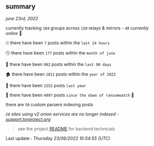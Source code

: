 
## summary
_june 23rd, 2022_

currently tracking `104` groups across `150` relays & mirrors - _`49` currently online_ 📡

⏲ there have been `7` posts within the `last 24 hours`

🕓 there have been `177` posts within the `month of june`

📅 there have been `982` posts within the `last 90 days`

🏚 there have been `1811` posts within the `year of 2022`

🚀 there have been `2252` posts `last year`

🦕 there have been `4097` posts `since the dawn of ransomwatch` 🐣

there are `50` custom parsers indexing posts

_`20` sites using v2 onion services are no longer indexed - [support.torproject.org](https://support.torproject.org/onionservices/v2-deprecation/)_

> see the project [README](https://github.com/jmousqueton/ransomwatch#readme) for backend technicals



Last update : _Thursday 23/06/2022 10:54:55 (UTC)_

